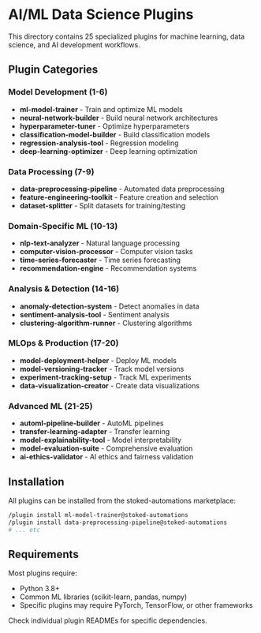 # AI/ML Data Science Plugins

This directory contains 25 specialized plugins for machine learning, data science, and AI development workflows.

## Plugin Categories

### Model Development (1-6)
- **ml-model-trainer** - Train and optimize ML models
- **neural-network-builder** - Build neural network architectures
- **hyperparameter-tuner** - Optimize hyperparameters
- **classification-model-builder** - Build classification models
- **regression-analysis-tool** - Regression modeling
- **deep-learning-optimizer** - Deep learning optimization

### Data Processing (7-9)
- **data-preprocessing-pipeline** - Automated data preprocessing
- **feature-engineering-toolkit** - Feature creation and selection
- **dataset-splitter** - Split datasets for training/testing

### Domain-Specific ML (10-13)
- **nlp-text-analyzer** - Natural language processing
- **computer-vision-processor** - Computer vision tasks
- **time-series-forecaster** - Time series forecasting
- **recommendation-engine** - Recommendation systems

### Analysis & Detection (14-16)
- **anomaly-detection-system** - Detect anomalies in data
- **sentiment-analysis-tool** - Sentiment analysis
- **clustering-algorithm-runner** - Clustering algorithms

### MLOps & Production (17-20)
- **model-deployment-helper** - Deploy ML models
- **model-versioning-tracker** - Track model versions
- **experiment-tracking-setup** - Track ML experiments
- **data-visualization-creator** - Create data visualizations

### Advanced ML (21-25)
- **automl-pipeline-builder** - AutoML pipelines
- **transfer-learning-adapter** - Transfer learning
- **model-explainability-tool** - Model interpretability
- **model-evaluation-suite** - Comprehensive evaluation
- **ai-ethics-validator** - AI ethics and fairness validation

## Installation

All plugins can be installed from the stoked-automations marketplace:

```bash
/plugin install ml-model-trainer@stoked-automations
/plugin install data-preprocessing-pipeline@stoked-automations
# ... etc
```

## Requirements

Most plugins require:
- Python 3.8+
- Common ML libraries (scikit-learn, pandas, numpy)
- Specific plugins may require PyTorch, TensorFlow, or other frameworks

Check individual plugin READMEs for specific dependencies.
